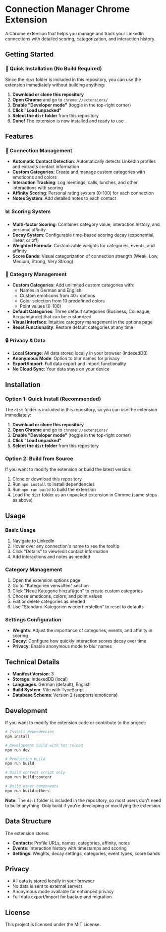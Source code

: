 # Connection Manager Chrome Extension

A Chrome extension that helps you manage and track your LinkedIn connections with detailed scoring, categorization, and interaction history.

## Getting Started

### 🚀 Quick Installation (No Build Required)

Since the `dist` folder is included in this repository, you can use the extension immediately without building anything:

1. **Download or clone this repository**
2. **Open Chrome** and go to `chrome://extensions/`
3. **Enable "Developer mode"** (toggle in the top-right corner)
4. **Click "Load unpacked"**
5. **Select the `dist` folder** from this repository
6. **Done!** The extension is now installed and ready to use

## Features

### 🔗 Connection Management

- **Automatic Contact Detection**: Automatically detects LinkedIn profiles and extracts contact information
- **Custom Categories**: Create and manage custom categories with emoticons and colors
- **Interaction Tracking**: Log meetings, calls, lunches, and other interactions with scoring
- **Affinity Scoring**: Personal rating system (0-100) for each connection
- **Notes System**: Add detailed notes to each contact

### 📊 Scoring System

- **Multi-factor Scoring**: Combines category value, interaction history, and personal affinity
- **Decay System**: Configurable time-based scoring decay (exponential, linear, or off)
- **Weighted Formula**: Customizable weights for categories, events, and affinity
- **Score Bands**: Visual categorization of connection strength (Weak, Low, Medium, Strong, Very Strong)

### 🎨 Category Management

- **Custom Categories**: Add unlimited custom categories with:
  - Names in German and English
  - Custom emoticons from 40+ options
  - Color selection from 10 predefined colors
  - Point values (0-100)
- **Default Categories**: Three default categories (Business, Colleague, Acquaintance) that can be customized
- **Visual Interface**: Intuitive category management in the options page
- **Reset Functionality**: Restore default categories at any time

### 🔒 Privacy & Data

- **Local Storage**: All data stored locally in your browser (IndexedDB)
- **Anonymous Mode**: Option to blur names for privacy
- **Export/Import**: Full data export and import functionality
- **No Cloud Sync**: Your data stays on your device

## Installation

### Option 1: Quick Install (Recommended)

The `dist` folder is included in this repository, so you can use the extension immediately:

1. **Download or clone this repository**
2. **Open Chrome** and go to `chrome://extensions/`
3. **Enable "Developer mode"** (toggle in the top-right corner)
4. **Click "Load unpacked"**
5. **Select the `dist` folder** from this repository

### Option 2: Build from Source

If you want to modify the extension or build the latest version:

1. Clone or download this repository
2. Run `npm install` to install dependencies
3. Run `npm run build` to build the extension
4. Load the `dist` folder as an unpacked extension in Chrome (same steps as above)

## Usage

### Basic Usage

1. Navigate to LinkedIn
2. Hover over any connection's name to see the tooltip
3. Click "Details" to view/edit contact information
4. Add interactions and notes as needed

### Category Management

1. Open the extension options page
2. Go to "Kategorien verwalten" section
3. Click "Neue Kategorie hinzufügen" to create custom categories
4. Choose emoticons, colors, and point values
5. Edit or delete categories as needed
6. Use "Standard-Kategorien wiederherstellen" to reset to defaults

### Settings Configuration

- **Weights**: Adjust the importance of categories, events, and affinity in scoring
- **Decay**: Configure how quickly interaction scores decay over time
- **Privacy**: Enable anonymous mode to blur names

## Technical Details

- **Manifest Version**: 3
- **Storage**: IndexedDB (local)
- **Languages**: German (default), English
- **Build System**: Vite with TypeScript
- **Database Schema**: Version 2 (supports emoticons)

## Development

If you want to modify the extension code or contribute to the project:

```bash
# Install dependencies
npm install

# Development build with hot reload
npm run dev

# Production build
npm run build

# Build content script only
npm run build:content

# Build other components
npm run build:others
```

**Note**: The `dist` folder is included in the repository, so most users don't need to build anything. Only build if you're developing or modifying the extension.

## Data Structure

The extension stores:

- **Contacts**: Profile URLs, names, categories, affinity, notes
- **Events**: Interaction history with timestamps and scoring
- **Settings**: Weights, decay settings, categories, event types, score bands

## Privacy

- All data is stored locally in your browser
- No data is sent to external servers
- Anonymous mode available for enhanced privacy
- Full data export/import for backup and migration

## License

This project is licensed under the MIT License.
